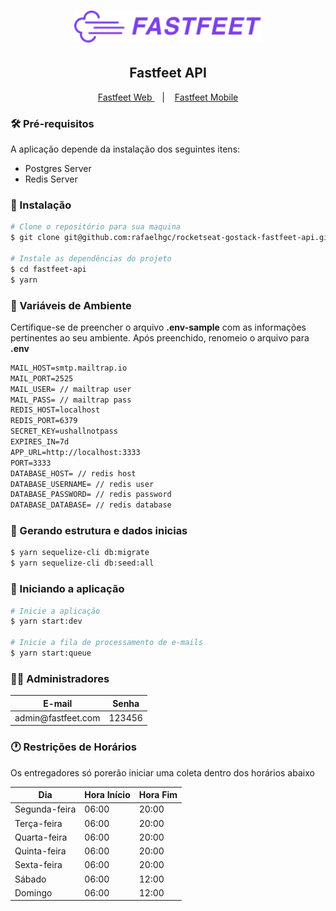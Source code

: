 <h1 align="center">
  <img alt="Fastfeet" title="Fastfeet" src=".github/logo.png" width="300px" />
</h1>

<h2 align="center">
  Fastfeet API
</h2>

<p align="center">
  <a href="https://github.com/rafaelhgc/rocketseat-gostack-fastfeet-web">
    Fastfeet Web
  </a>
  &nbsp;&nbsp;&nbsp;|&nbsp;&nbsp;&nbsp;
  <a href="https://github.com/rafaelhgc/rocketseat-gostack-fastfeet-mobile">
    Fastfeet Mobile
  </a>
</p>

<h3>🛠 Pré-requisitos</h3>
<p>
  A aplicação depende da instalação dos seguintes itens:
</p>

<ul>
  <li>Postgres Server</li>
  <li>Redis Server</li>
</ul>

<h3>💽 Instalação</h3>

```sh
# Clone o repositório para sua maquina
$ git clone git@github.com:rafaelhgc/rocketseat-gostack-fastfeet-api.git fastfeet-api

# Instale as dependências do projeto
$ cd fastfeet-api
$ yarn
```

<h3>📑 Variáveis de Ambiente</h3>

<p>
  Certifique-se de preencher o arquivo <strong>.env-sample</strong> com as informações pertinentes ao seu ambiente. Após preenchido, renomeio o arquivo para <strong>.env</strong>
</p>

```txt
MAIL_HOST=smtp.mailtrap.io
MAIL_PORT=2525
MAIL_USER= // mailtrap user
MAIL_PASS= // mailtrap pass
REDIS_HOST=localhost
REDIS_PORT=6379
SECRET_KEY=ushallnotpass
EXPIRES_IN=7d
APP_URL=http://localhost:3333
PORT=3333
DATABASE_HOST= // redis host
DATABASE_USERNAME= // redis user
DATABASE_PASSWORD= // redis password
DATABASE_DATABASE= // redis database
```

<h3>🎲 Gerando estrutura e dados inicias</h3>

```sh
$ yarn sequelize-cli db:migrate
$ yarn sequelize-cli db:seed:all
```

<h3>🚀 Iniciando a aplicação</h3>

```sh
# Inicie a aplicação
$ yarn start:dev

# Inicie a fila de processamento de e-mails
$ yarn start:queue
```

<h3>👨‍🔧 Administradores</h3>

<table>
  <thead>
    <tr>
      <th>E-mail</th>
      <th>Senha</th>
    </tr>
  </thead>
  <tboby>
    <tr>
      <td>admin@fastfeet.com</td>
      <td>123456</td>
    </tr>
  </tbody>
</table>

<h3>🕐 Restrições de Horários</h3>
<p>
  Os entregadores só porerão iniciar uma coleta dentro dos horários abaixo
</p>
<table>
  <thead>
    <tr>
      <th>Dia</th>
      <th>Hora Início</th>
      <th>Hora Fim</th>
    </tr>
  </thead>
  <tboby>
    <tr>
      <td>Segunda-feira</td>
      <td>06:00</td>
      <td>20:00</td>
    </tr>
    <tr>
      <td>Terça-feira</td>
      <td>06:00</td>
      <td>20:00</td>
    </tr>
    <tr>
      <td>Quarta-feira</td>
      <td>06:00</td>
      <td>20:00</td>
    </tr>
    <tr>
      <td>Quinta-feira</td>
      <td>06:00</td>
      <td>20:00</td>
    </tr>
    <tr>
      <td>Sexta-feira</td>
      <td>06:00</td>
      <td>20:00</td>
    </tr>
    <tr>
      <td>Sábado</td>
      <td>06:00</td>
      <td>12:00</td>
    </tr>
    <tr>
      <td>Domingo</td>
      <td>06:00</td>
      <td>12:00</td>
    </tr>
  </tbody>
</table>
